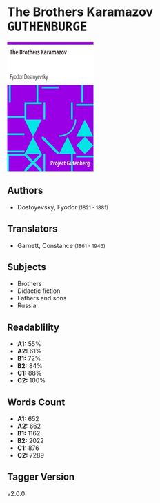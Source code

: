 # The Brothers Karamazov <kbd>GUTHENBURGE</kbd>

![](./cover.medium.jpg "")

## Authors


 - Dostoyevsky, Fyodor <small>(1821 - 1881)</small>

## Translators


 - Garnett, Constance <small>(1861 - 1946)</small>

## Subjects


 - Brothers
 - Didactic fiction
 - Fathers and sons
 - Russia

## Readablility


 - **A1:** 55%
 - **A2:** 61%
 - **B1:** 72%
 - **B2:** 84%
 - **C1:** 88%
 - **C2:** 100%

## Words Count


 - **A1:** 652
 - **A2:** 662
 - **B1:** 1162
 - **B2:** 2022
 - **C1:** 876
 - **C2:** 7289

## Tagger Version


v2.0.0
